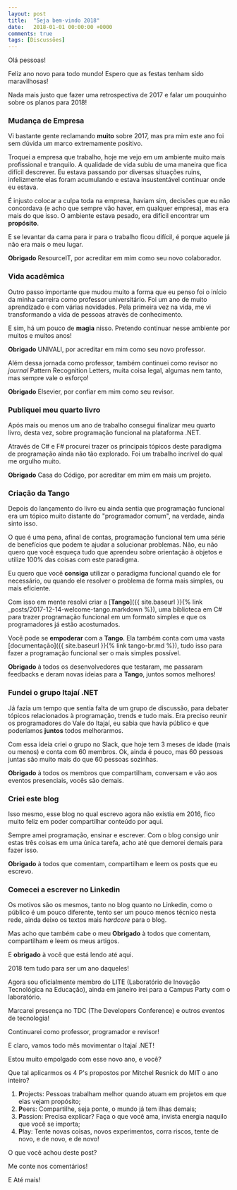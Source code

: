 ```yaml
---
layout: post
title:  "Seja bem-vindo 2018"
date:   2018-01-01 00:00:00 +0000
comments: true
tags: [Discussões]
---
```


Olá pessoas!

Feliz ano novo para todo mundo! Espero que as festas tenham sido maravilhosas!

Nada mais justo que fazer uma retrospectiva de 2017 e falar um pouquinho sobre os planos para 2018!

<!--more-->

### Mudança de Empresa

Vi bastante gente reclamando **muito** sobre 2017, mas pra mim este ano foi sem dúvida um marco extremamente positivo.

Troquei a empresa que trabalho, hoje me vejo em um ambiente muito mais profissional e tranquilo. A qualidade de vida subiu de uma maneira que fica difícil descrever. Eu estava passando por diversas situações ruins, infelizmente elas foram acumulando e estava insustentável continuar onde eu estava.

É injusto colocar a culpa toda na empresa, haviam sim, decisões que eu não concordava (e acho que sempre vão haver, em qualquer empresa), mas era mais do que isso. O ambiente estava pesado, era difícil encontrar um **propósito**.

E se levantar da cama para ir para o trabalho ficou difícil, é porque aquele já não era mais o meu lugar.

**Obrigado** ResourceIT, por acreditar em mim como seu novo colaborador.

### Vida acadêmica

Outro passo importante que mudou muito a forma que eu penso foi o início da minha carreira como professor universitário. Foi um ano de muito aprendizado e com várias novidades. Pela primeira vez na vida, me vi transformando a vida de pessoas através de conhecimento.

E sim, há um pouco de **magia** nisso. Pretendo continuar nesse ambiente por muitos e muitos anos!

**Obrigado** UNIVALI, por acreditar em mim como seu novo professor.

Além dessa jornada como professor, também continuei como revisor no *journal* Pattern Recognition Letters, muita coisa legal, algumas nem tanto, mas sempre vale o esforço!

**Obrigado** Elsevier, por confiar em mim como seu revisor.

### Publiquei meu quarto livro

Após mais ou menos um ano de trabalho consegui finalizar meu quarto livro, desta vez, sobre programação funcional na plataforma .NET.

Através de C# e F# procurei trazer os principais tópicos deste paradigma de programação ainda não tão explorado. Foi um trabalho incrível do qual me orgulho muito.

**Obrigado** Casa do Código, por acreditar em mim em mais um projeto.

### Criação da Tango

Depois do lançamento do livro eu ainda sentia que programação funcional era um tópico muito distante do "programador comum", na verdade, ainda sinto isso.

O que é uma pena, afinal de contas, programação funcional tem uma série de benefícios que podem te ajudar a solucionar problemas. Não, eu não quero que você esqueça tudo que aprendeu sobre orientação à objetos e utilize 100% das coisas com este paradigma.

Eu quero que você **consiga** utilizar o paradigma funcional quando ele for necessário, ou quando ele resolver o problema de forma mais simples, ou mais eficiente.

Com isso em mente resolvi criar a [**Tango**]({{ site.baseurl }}{% link _posts/2017-12-14-welcome-tango.markdown %}), uma biblioteca em C# para trazer programação funcional em um formato simples e que os programadores já estão acostumados.

Você pode se **empoderar** com a **Tango**. Ela também conta com uma vasta [documentação]({{ site.baseurl }}{% link tango-br.md %}), tudo isso para fazer a programação funcional ser o mais simples possível.

**Obrigado** à todos os desenvolvedores que testaram, me passaram feedbacks e deram novas ideias para a **Tango**, juntos somos melhores!

### Fundei o grupo Itajaí .NET

Já fazia um tempo que sentia falta de um grupo de discussão, para debater tópicos relacionados à programação, trends e tudo mais. Era preciso reunir os programadores do Vale do Itajaí, eu sabia que havia público e que poderíamos **juntos** todos melhorarmos.

Com essa ideia criei o grupo no Slack, que hoje tem 3 meses de idade (mais ou menos) e conta com 60 membros. Ok, ainda é pouco, mas 60 pessoas juntas são muito mais do que 60 pessoas sozinhas.

**Obrigado** à todos os membros que compartilham, conversam e vão aos eventos presenciais, vocês são demais.

### Criei este blog

Isso mesmo, esse blog no qual escrevo agora não existia em 2016, fico muito feliz em poder compartilhar conteúdo por aqui.

Sempre amei programação, ensinar e escrever. Com o blog consigo unir estas três coisas em uma única tarefa, acho até que demorei demais para fazer isso.

**Obrigado** à todos que comentam, compartilham e leem os posts que eu escrevo.

### Comecei a escrever no Linkedin

Os motivos são os mesmos, tanto no blog quanto no Linkedin, como o público é um pouco diferente, tento ser um pouco menos técnico nesta rede, ainda deixo os textos mais *hardcore* para o blog.

Mas acho que também cabe o meu **Obrigado** à todos que comentam, compartilham e leem os meus artigos.

E **obrigado** à você que está lendo até aqui.


2018 tem tudo para ser um ano daqueles!

Agora sou oficialmente membro do LITE (Laboratório de Inovação Tecnológica na Educação), ainda em janeiro irei para a Campus Party com o laboratório.

Marcarei presença no TDC (The Developers Conference) e outros eventos de tecnologia!

Continuarei como professor, programador e revisor!

E claro, vamos todo mês movimentar o Itajaí .NET!

Estou muito empolgado com esse novo ano, e você?

Que tal aplicarmos os 4 P's propostos por Mitchel Resnick do MIT o ano inteiro?

1. **P**rojects: Pessoas trabalham melhor quando atuam em projetos em que elas vejam propósito;
2. **P**eers: Compartilhe, seja ponte, o mundo já tem ilhas demais;
3. **P**assion: Precisa explicar? Faça o que você ama, invista energia naquilo que você se importa;
4. **P**lay: Tente novas coisas, novos experimentos, corra riscos, tente de novo, e de novo, e de novo!

O que você achou deste post?

Me conte nos comentários!

E Até mais!